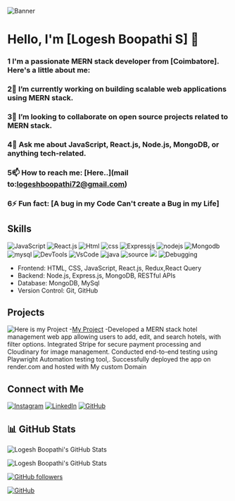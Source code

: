 ![Banner](https://raw.githubusercontent.com/halfrost/halfrost/master/icons/header_.png)


# Hello, I'm [Logesh Boopathi S] 👋

### 1 I'm a passionate MERN stack developer from [Coimbatore]. Here's a little about me:

### 2🔭 I’m currently working on building scalable web applications using MERN stack.

### 3👯 I’m looking to collaborate on open source projects related to MERN stack.
### 4💬 Ask me about JavaScript, React.js, Node.js, MongoDB, or anything tech-related.
### 5📫 How to reach me: [Here..](mail to:logeshboopathi72@gmail.com)
### 6⚡ Fun fact: [A bug in my Code Can't create a Bug in my Life]

## Skills

![JavaScript](https://img.icons8.com/?size=48&id=PXTY4q2Sq2lG&format=png)
![React.js](https://img.icons8.com/?size=64&id=123609&format=png)
![Html](https://img.icons8.com/?size=48&id=v8RpPQUwv0N8&format=png)
![css](https://img.icons8.com/?size=48&id=x7XMNGh2vdqA&format=png)
![Expressjs](https://img.icons8.com/?size=50&id=kg46nzoJrmTR&format=png)
![nodejs](https://img.icons8.com/?size=48&id=54087&format=png)
![Mongodb](https://img.icons8.com/?size=48&id=74402&format=png)
![mysql](https://img.icons8.com/?size=48&id=UFXRpPFebwa2&format=png)
![DevTools](https://img.icons8.com/?size=64&id=z776U00C7sTg&format=png)
![VsCode](https://img.icons8.com/?size=64&id=TP9RR7DE1AuH&format=png)
![java](https://img.icons8.com/?size=48&id=13679&format=png)
![source](https://img.icons8.com/?size=48&id=IIAazU9qoGg5&format=png)
![](https://img.icons8.com/?size=48&id=ZyAISIn5r5QJ&format=png)
![Debugging](https://img.icons8.com/?size=48&id=GW7KLZoMQEnt&format=png)




- Frontend: HTML, CSS, JavaScript, React.js, Redux,React Query
- Backend: Node.js, Express.js, MongoDB, RESTful APIs
- Database: MongoDB, MySql
- Version Control: Git, GitHub

## Projects

![Here is my Project](https://img.icons8.com/?size=48&id=113359&format=png) -[My Project](https://www.lokimerndeveloper.me) -Developed a MERN stack hotel management web app
allowing users to add, edit, and search hotels, with filter
options. Integrated Stripe for secure payment processing
and Cloudinary for image management. Conducted end-to-end testing using Playwright Automation testing tool,.
Successfully deployed the app on render.com and hosted
with My custom Domain



## Connect with Me

[![Instagram](https://img.icons8.com/?size=48&id=Xy10Jcu1L2Su&format=png)](https://www.instagram.com/xx_kiddo_xx_) [![LinkedIn](https://img.icons8.com/?size=48&id=xuvGCOXi8Wyg&format=png)](https://www.linkedin.com/in/logesh2402) [![GitHub](https://img.icons8.com/?size=48&id=106440&format=png)](https://github.com/logesh0224)




## 📊 GitHub Stats

![Logesh Boopathi's GitHub Stats](https://github-readme-stats.vercel.app/api?username=logesh0224&show_icons=true&theme=radical)

![Logesh Boopathi's GitHub Stats](https://github-readme-stats.vercel.app/api/top-langs/?username=logesh0224&layout=compact&theme=radical)

[![GitHub followers](https://img.shields.io/github/followers/logesh0224?label=Follow&style=social)](https://github.com/logesh0224)

[![GitHub](https://img.shields.io/github/followers/logesh0224?label=repositories&style=social)](https://github.com/logesh0224)


